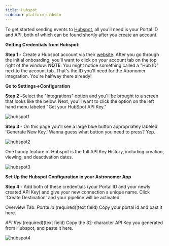 ```yaml
---
title: Hubspot
sidebar: platform_sidebar
---
```


To get started sending events to [Hubspot](http://www.hubspot.com), all you'll need is your Portal ID and API, both of which can be found shortly after you create an account.

**Getting Credentials from Hubspot:**

<b>Step 1 -</b> Create a Hubspot account via their [website](http://www.hubspot.com). After you go through the initial onboarding, you'll want to click on your account tab on the top right of the window. **NOTE**: You might notice something called a "Hub ID" next to the account tab. That's the ID you'll need for the Atronomer integration. You're halfway there already!

**Go to Settings->Configuration**

<b>Step 2 -</b>Select the "Integrations" option and you'll be brought to a screen that looks like the below. Next, you'll want to click the option on the left hand menu labeled "Get your HubSpot API Key."

![hubspot1](/1.0/assets/img/guides/streaming/clickstream/hubspot/hubspot1.png)


<b>Step 3 -</b> On this page you'll see a large blue button appropriately labeled 'Generate New Key.' Wanna guess what button you need to press? Yep.

![hubspot2](/1.0/assets/img/guides/streaming/clickstream/hubspot/hubspot2.png)


One handy feature of Hubspot is the full API Key History, including creation, viewing, and deactivation dates.

![hubspot3](/1.0/assets/img/guides/streaming/clickstream/hubspot/hubspot3.png)

**Set Up the Hubspot Configuration in your Astronomer App**

<b>Step 4 -</b> Add both of these credentials (your Portal ID and your newly created API Key) and give your new connection a unique name. Click 'Create Destination' and your pipeline will be activated.

Overview Tab:
*Portal Id* (required)(text field)
Copy your portal id and past it here.

*API Key* (required)(text field)
Copy the 32-character API Key you generated from Hubspot, and paste it here.

![hubspot4](/1.0/assets/img/guides/streaming/clickstream/hubspot/hubspot4.gif)